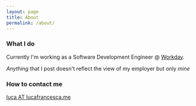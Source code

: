 ```yaml
---
layout: page
title: About
permalink: /about/
---
```


### What I do

Currently I'm working as a Software Development Engineer @ [Workday](http://workday.com).


_Anything_ that I post doesn't reflect the view of my employer but only *mine*

### How to contact me

[luca AT lucafrancesca.me](mailto:luca@lucafrancesca.me)
